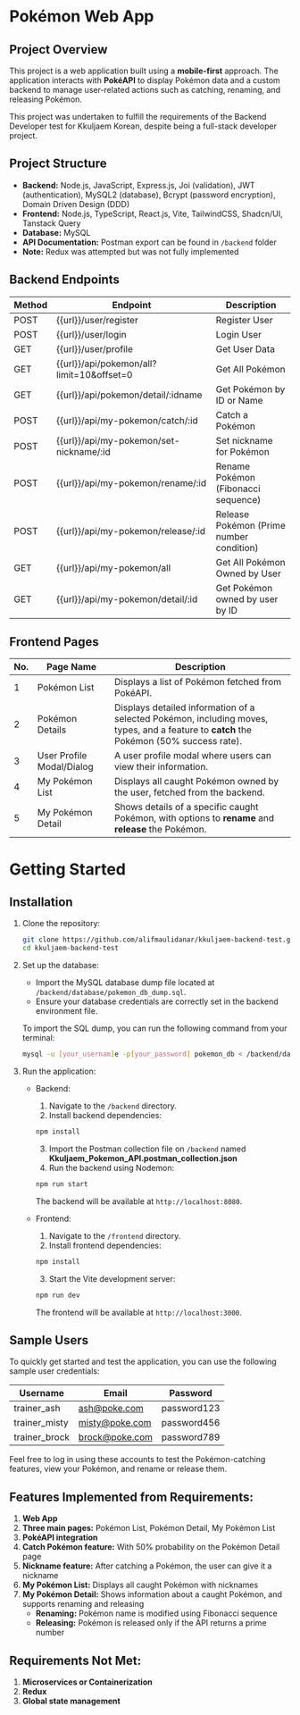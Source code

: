 # Pokémon Web App

## Project Overview

This project is a web application built using a **mobile-first** approach. The application interacts with **PokéAPI** to display Pokémon data and a custom backend to manage user-related actions such as catching, renaming, and releasing Pokémon.

This project was undertaken to fulfill the requirements of the Backend Developer test for Kkuljaem Korean, despite being a full-stack developer project.

## Project Structure

- **Backend:** Node.js, JavaScript, Express.js, Joi (validation), JWT (authentication), MySQL2 (database), Bcrypt (password encryption), Domain Driven Design (DDD)
- **Frontend:** Node.js, TypeScript, React.js, Vite, TailwindCSS, Shadcn/UI, Tanstack Query
- **Database:** MySQL
- **API Documentation:** Postman export can be found in `/backend` folder
- **Note:** Redux was attempted but was not fully implemented

## Backend Endpoints

| Method | Endpoint                                  | Description                              |
| ------ | ----------------------------------------- | ---------------------------------------- |
| POST   | {{url}}/user/register                     | Register User                            |
| POST   | {{url}}/user/login                        | Login User                               |
| GET    | {{url}}/user/profile                      | Get User Data                            |
| GET    | {{url}}/api/pokemon/all?limit=10&offset=0 | Get All Pokémon                          |
| GET    | {{url}}/api/pokemon/detail/:idname        | Get Pokémon by ID or Name                |
| POST   | {{url}}/api/my-pokemon/catch/:id          | Catch a Pokémon                          |
| POST   | {{url}}/api/my-pokemon/set-nickname/:id   | Set nickname for Pokémon                 |
| POST   | {{url}}/api/my-pokemon/rename/:id         | Rename Pokémon (Fibonacci sequence)      |
| POST   | {{url}}/api/my-pokemon/release/:id        | Release Pokémon (Prime number condition) |
| GET    | {{url}}/api/my-pokemon/all                | Get All Pokémon Owned by User            |
| GET    | {{url}}/api/my-pokemon/detail/:id         | Get Pokémon owned by user by ID          |

## Frontend Pages

| No. | Page Name                 | Description                                                                                                                             |
| --- | ------------------------- | --------------------------------------------------------------------------------------------------------------------------------------- |
| 1   | Pokémon List              | Displays a list of Pokémon fetched from PokéAPI.                                                                                        |
| 2   | Pokémon Details           | Displays detailed information of a selected Pokémon, including moves, types, and a feature to **catch** the Pokémon (50% success rate). |
| 3   | User Profile Modal/Dialog | A user profile modal where users can view their information.                                                                            |
| 4   | My Pokémon List           | Displays all caught Pokémon owned by the user, fetched from the backend.                                                                |
| 5   | My Pokémon Detail         | Shows details of a specific caught Pokémon, with options to **rename** and **release** the Pokémon.                                     |

# Getting Started

## Installation

1. Clone the repository:

   ```bash
   git clone https://github.com/alifmaulidanar/kkuljaem-backend-test.git
   cd kkuljaem-backend-test
   ```

2. Set up the database:

   - Import the MySQL database dump file located at `/backend/database/pokemon_db_dump.sql`.
   - Ensure your database credentials are correctly set in the backend environment file.

   To import the SQL dump, you can run the following command from your terminal:

   ```bash
   mysql -u [your_usernam]e -p[your_password] pokemon_db < /backend/database/pokemon_db_dump.sql
   ```

3. Run the application:

   - Backend:

     1. Navigate to the `/backend` directory.
     2. Install backend dependencies:

     ```bash
     npm install
     ```

     3. Import the Postman collection file on `/backend` named **Kkuljaem_Pokemon_API.postman_collection.json**
     4. Run the backend using Nodemon:

     ```bash
     npm run start
     ```

     The backend will be available at `http://localhost:8080`.

   - Frontend:

     1. Navigate to the `/frontend` directory.
     2. Install frontend dependencies:

     ```bash
     npm install
     ```

     3. Start the Vite development server:

     ```bash
     npm run dev
     ```

     The frontend will be available at `http://localhost:3000`.

## Sample Users

To quickly get started and test the application, you can use the following sample user credentials:

| Username      | Email          | Password    |
| ------------- | -------------- | ----------- |
| trainer_ash   | ash@poke.com   | password123 |
| trainer_misty | misty@poke.com | password456 |
| trainer_brock | brock@poke.com | password789 |

Feel free to log in using these accounts to test the Pokémon-catching features, view your Pokémon, and rename or release them.

## Features Implemented from Requirements:

1. **Web App**
2. **Three main pages:** Pokémon List, Pokémon Detail, My Pokémon List
3. **PokéAPI integration**
4. **Catch Pokémon feature:** With 50% probability on the Pokémon Detail page
5. **Nickname feature:** After catching a Pokémon, the user can give it a nickname
6. **My Pokémon List:** Displays all caught Pokémon with nicknames
7. **My Pokémon Detail:** Shows information about a caught Pokémon, and supports renaming and releasing
   - **Renaming:** Pokémon name is modified using Fibonacci sequence
   - **Releasing:** Pokémon is released only if the API returns a prime number

## Requirements Not Met:

1. **Microservices or Containerization**
2. **Redux**
3. **Global state management**
